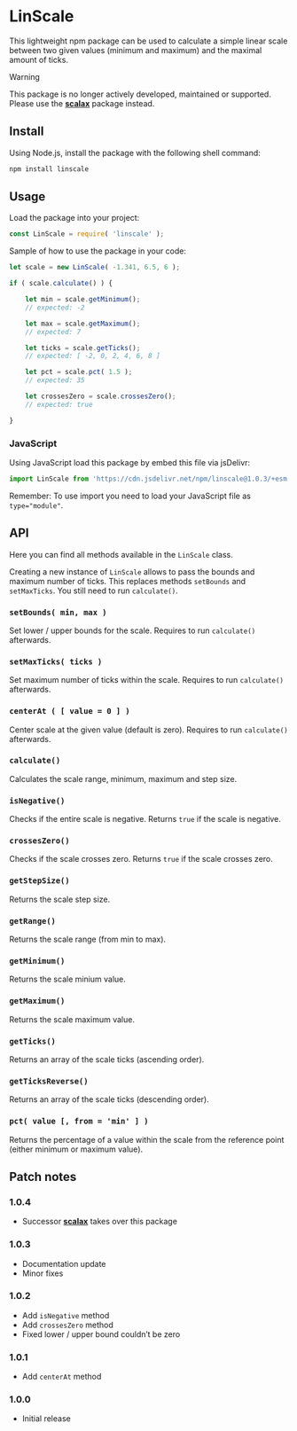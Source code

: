 # LinScale

This lightweight npm package can be used to calculate a simple linear scale between two given values (minimum and maximum) and the maximal amount of ticks.

> [!WARNING]
> This package is no longer actively developed, maintained or supported.  
> Please use the **[scalax](https://npmjs.com/package/scalax)** package instead.

## Install

Using Node.js, install the package with the following shell command:

```sh
npm install linscale
```

## Usage

Load the package into your project:

```js
const LinScale = require( 'linscale' );
```

Sample of how to use the package in your code:

```js
let scale = new LinScale( -1.341, 6.5, 6 );

if ( scale.calculate() ) {

    let min = scale.getMinimum();
    // expected: -2

    let max = scale.getMaximum();
    // expected: 7

    let ticks = scale.getTicks();
    // expected: [ -2, 0, 2, 4, 6, 8 ]

    let pct = scale.pct( 1.5 );
    // expected: 35

    let crossesZero = scale.crossesZero();
    // expected: true

}
```

### JavaScript

Using JavaScript load this package by embed this file via jsDelivr:

```js
import LinScale from 'https://cdn.jsdelivr.net/npm/linscale@1.0.3/+esm';
```

Remember: To use import you need to load your JavaScript file as ``type="module"``.

## API

Here you can find all methods available in the ``LinScale`` class.

Creating a new instance of ``LinScale`` allows to pass the bounds and maximum number of ticks. This replaces methods ``setBounds`` and ``setMaxTicks``. You still need to run ``calculate()``.

### ``setBounds( min, max )``

Set lower / upper bounds for the scale. Requires to run ``calculate()`` afterwards.

### ``setMaxTicks( ticks )``

Set maximum number of ticks within the scale. Requires to run ``calculate()`` afterwards.

### ``centerAt ( [ value = 0 ] )``

Center scale at the given value (default is zero). Requires to run ``calculate()`` afterwards.

### ``calculate()``

Calculates the scale range, minimum, maximum and step size.

### ``isNegative()``

Checks if the entire scale is negative. Returns ``true`` if the scale is negative.

### ``crossesZero()``

Checks if the scale crosses zero. Returns ``true`` if the scale crosses zero.

### ``getStepSize()``

Returns the scale step size.

### ``getRange()``

Returns the scale range (from min to max).

### ``getMinimum()``

Returns the scale minium value.

### ``getMaximum()``

Returns the scale maximum value.

### ``getTicks()``

Returns an array of the scale ticks (ascending order).

### ``getTicksReverse()``

Returns an array of the scale ticks (descending order).

### ``pct( value [, from = 'min' ] )``

Returns the percentage of a value within the scale from the reference point (either minimum or maximum value).

## Patch notes

### 1.0.4

* Successor **[scalax](https://npmjs.com/package/scalax)** takes over this package

### 1.0.3

* Documentation update
* Minor fixes

### 1.0.2

* Add ``isNegative`` method
* Add ``crossesZero`` method
* Fixed lower / upper bound couldn’t be zero

### 1.0.1

* Add ``centerAt`` method

### 1.0.0

* Initial release
